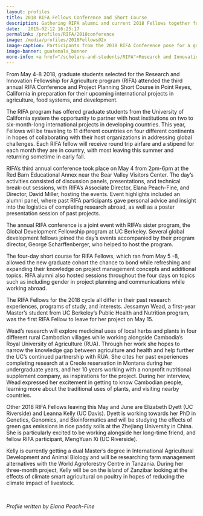 ```yaml
---
layout: profiles
title: 2018 RIFA Fellows Conference and Short Course
description: Gathering RIFA alumni and current 2018 Fellows together for insights into international development practices.
date:   2015-02-12 16:25:17
permalink: /profiles/RIFA/2018conference
image: /media/profiles/2018Fellows@2x
image-caption: Participants from the 2018 RIFA Conference pose for a group photo.
image-banner: guatemala_banner
more-info: <a href="/scholars-and-students/RIFA">Research and Innovation Fellowship for Agriculture (RIFA)</a><br><a href="http://iad.ucdavis.edu/">International Agricultural Development Graduate Group</a>
---
```

From May 4-8 2018, graduate students selected for the Research and Innovation Fellowship for Agriculture program (RIFA) attended the third annual RIFA Conference and Project Planning Short Course in Point Reyes, California in preparation for their upcoming international projects in agriculture, food systems, and development. <br>

 The RIFA program has offered graduate students from the University of California system the opportunity to partner with host institutions on two to six-month-long international projects in developing countries. This year, Fellows will be traveling to 11 different countries on four different continents in hopes of collaborating with their host organizations in addressing global challenges. Each RIFA fellow will receive round trip airfare and a stipend for each month they are in country, with most leaving this summer and returning sometime in early fall. <br>

 RIFA’s third annual conference took place on May 4 from 2pm-6pm at the Red Barn Educational Annex near the Bear Valley Visitors Center. The day’s activities consisted of discussion panels, presentations, and technical break-out sessions, with RIFA’s Associate Director, Elana Peach-Fine, and Director, David Miller, hosting the events. Event highlights included an alumni panel, where past RIFA participants gave personal advice and insight into the logistics of completing research abroad, as well as a poster presentation session of past projects. <br>

 The annual RIFA conference is a joint event with RIFA’s sister program, the Global Development Fellowship program at UC Berkeley. Several global development fellows joined the day’s events accompanied by their program director, George Scharffenberger, who helped to host the program.<br>

The four-day short course for RIFA Fellows, which ran from May 5 -8, allowed the new graduate cohort the chance to bond while refreshing and expanding their knowledge on project management concepts and additional topics. RIFA alumni also hosted sessions throughout the four days on topics such as including gender in project planning and communications while working abroad. <br>

The RIFA Fellows for the 2018 cycle all differ in their past research experiences, programs of study, and interests. Jessamyn Wead, a first-year Master’s student from UC Berkeley’s Public Health and Nutrition program, was the first RIFA Fellow to leave for her project on May 15. <br>

Wead’s research will explore medicinal uses of local herbs and plants in four different rural Cambodian villages while working alongside Cambodia’s Royal University of Agriculture (RUA).  Through her work she hopes to narrow the knowledge gap between agriculture and health and  help further the UC’s continued partnership with RUA. She cites her past experiences completing research at a Creole reservation in Montana during her undergraduate years, and her 10 years working with a nonprofit nutritional supplement company, as inspirations for the project. During her interview, Wead expressed her excitement in getting to know Cambodian people, learning more about the traditional uses of plants, and visiting nearby countries. <br>

Other 2018 RIFA Fellows leaving this May and June are Elizabeth Dyett (UC Riverside) and Leanna Kelly (UC Davis). Dyett is working towards her PhD in Genetics, Genomics, and Bioinformatics and will be studying the effects of green gas emissions in rice paddy soils at the Zhejiang University in China. She is particularly excited to be working alongside her long-time friend, and fellow RIFA participant, MengYuan Xi (UC Riverside).<br>

Kelly is currently getting a dual Master’s degree in International Agricultural Development and Animal Biology and will be researching farm management alternatives with the World Agroforestry Centre in Tanzania.  During her three-month project, Kelly will be on the island of Zanzibar looking at the effects of climate smart agricultural on poultry in hopes of reducing the climate impact of livestock. <br>

<br>

<p><i>Profile written by Elana Peach-Fine</i></p>
